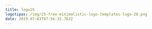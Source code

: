 ```yaml
---
title: logo25
logotipas: /img/25-free-minimalistic-logo-templates-logo-20.png
date: 2019-07-03T07:56:32.762Z
---
```



